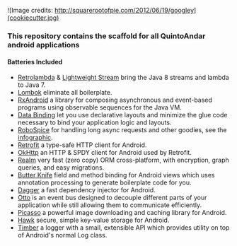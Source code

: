 ![Image credits: http://squarerootofpie.com/2012/06/19/googley](cookiecutter.jpg)

### This repository contains the scaffold for all QuintoAndar android applications

#### Batteries Included

* [Retrolambda](https://github.com/orfjackal/retrolambda) & [Lightweight Stream](https://github.com/aNNiMON/Lightweight-Stream-API) bring the Java 8 streams and lambda to Java 7.
* [Lombok](https://projectlombok.org/) eliminate all boilerplate.
* [RxAndroid](https://github.com/ReactiveX/RxAndroid) a library for composing asynchronous and event-based programs using observable sequences for the Java VM.
* [Data Binding](https://developer.android.com/tools/data-binding/guide.html) let you use declarative layouts and minimize the glue code necessary to bind your application logic and layouts.
* [RoboSpice](https://github.comÂ/stephanenicolas/robospice) for handling long async requests and other goodies, see the [infographic](https://i.imgur.com/okb3rlz.jpg).
* [Retrofit](https://square.github.io/retrofit/) a type-safe HTTP client for Android.
* [OkHttp](https://square.github.io/okhttp/) an HTTP & SPDY client for Android used by Retrofit.
* [Realm](https://realm.io/) very fast (zero copy) ORM cross-platform, with encryption, graph queries, and easy migrations.
* [Butter Knife](https://jakewharton.github.io/butterknife/) field and method binding for Android views which uses annotation processing to generate boilerplate code for you.
* [Dagger](https://square.github.io/dagger/) a fast dependency injector for Android.
* [Otto](https://square.github.io/otto/) is an event bus designed to decouple different parts of your application while still allowing them to communicate efficiently.
* [Picasso](https://square.github.io/picasso/) a powerful image downloading and caching library for Android.
* [Hawk](https://github.com/orhanobut/hawk) secure, simple key-value storage for Android.
* [Timber](https://github.com/JakeWharton/timber) a logger with a small, extensible API which provides utility on top of Android's normal Log class.
